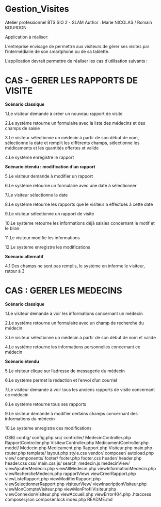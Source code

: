 # Gestion_Visites
Atelier professionnel BTS SIO 2 - SLAM 
Author : Marie NICOLAS / Romain BOURDON

Application à réaliser:

L’entreprise envisage de permettre aux visiteurs de gérer ses visites
par l’intermédiaire de son smartphone ou de sa tablette.

L’application devrait permettre de réaliser les cas d’utilisation suivants :


# CAS - GERER LES RAPPORTS DE VISITE 


**Scénario classique**

1.Le visiteur demande à créer un nouveau rapport de visite

2.Le système retourne un formulaire avec la liste des médecins et des champs de saisie

3.Le visiteur sélectionne un médecin à partir de son début de nom, sélectionne la date et remplit les différents 
champs, sélectionne les médicaments et les quantités offertes et valide

4.Le système enregistre le rapport


**Scénario étendu : modification d’un rapport**

5.Le visiteur demande à modifier un rapport

6.Le système retourne un formulaire avec une date à sélectionner 

7.Le visiteur sélectionne la date

8.Le système retourne les rapports que le visiteur a effectués à cette date

9.Le visiteur sélectionne un rapport de visite

10.Le système retourne les informations déjà saisies concernant le motif et le bilan

11.Le visiteur modifie les informations

12.Le système enregistre les modifications
	
**Scénario alternatif**

4.1 Des champs ne sont pas remplis, le système en informe le visiteur, retour à 3





# CAS : GERER LES MEDECINS


**Scénario classique**

1.Le visiteur demande à voir les informations concernant un médecin

2.Le système retourne un formulaire avec un champ de recherche du médecin

3.Le visiteur sélectionne un médecin à partir de son début de nom et valide

4.Le système retourne les informations personnelles concernant ce médecin

**Scénario étendu**

5.Le visiteur clique sur l’adresse de messagerie du médecin

6.Le système permet la rédaction et l’envoi d’un courriel

7.Le visiteur demande à voir tous les anciens rapports de visite concernant ce médecin

8.Le système retourne tous ses rapports

9.Le visiteur demande à modifier certains champs concernant des informations du médecin

10.Le système enregistre ces modifications



GSB/
    config/
        config.php
    src/
        controller/
            MedecinController.php
            RapportController.php
            VisiteurController.php
            MedicamentController.php
        model/
            Medecin.php
            Medicament.php
            Rapport.php
            Visiteur.php
        main.php
        router.php
    template/
        layout.php
        style.css
    vendor/
        composer/
        autoload.php
    view/
        components/
            footer/
                footer.php
                footer.css
            header/
                header.php
                header.css
        css/
            main.css
        js/
            search_medecin.js
        medecinView/
            viewAjouterMedecin.php
            viewAllMedecin.php
            viewInformationMedecin.php
            viewRechercheMedecin.php
        rapportView/
            viewCreerRapport.php
            viewListeRapport.php
            viewModifierRapport.php
            viewSelectionnerRapport.php
        visiteurView/
            viewInscriptionVisiteur.php
            viewMonCompteVisiteur.php
            viewMonProfilVisiteur.php
            viewConnexionVisiteur.php
        viewAccueil.php
        viewError404.php
    .htaccess
    composer.json
    composer.lock
    index.php
    README.md
